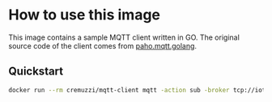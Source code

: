 # How to use this image

This image contains a sample MQTT client written in GO. The original source code of the client comes from [paho.mqtt.golang](https://github.com/eclipse/paho.mqtt.golang).

## Quickstart

```sh
docker run --rm cremuzzi/mqtt-client mqtt -action sub -broker tcp://iot.eclipse.org:1883 -topic "#"
```
